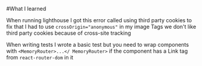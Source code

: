 #What I learned

When running lighthouse I got this error called using third party cookies to fix that I had to use `crossOrigin="anonymous"` in my image Tags we don't like third party cookies because of cross-site tracking

When writing tests I wrote a basic test but you need to wrap components with `<MemoryRouter>...</ MemoryRouter>` if the component has a Link tag from `react-router-dom` in it
